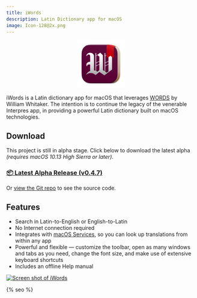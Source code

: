 ```yaml
---
title: iWords
description: Latin Dictionary app for macOS
image: Icon-128@2x.png
---
```


<script async defer data-website-id="6cec7f4f-35d5-4b4b-8053-9f9ce2fd8a43" src="http://45.33.79.83:3000/umami.js"></script>

<center>
  <img width="128" 
       alt="iWords application icon" 
       src="Icon-128@2x.png">
</center>

iWords is a Latin dictionary app for macOS that leverages 
[WORDS](https://mk270.github.io/whitakers-words/) by William Whitaker. The intention is to continue the legacy of the venerable Interpres app, in providing a powerful Latin dictionary built on macOS technologies.

## Download

This project is still in alpha stage. Click below to download the latest alpha *(requires macOS 10.13 High Sierra or later)*.

### [📦 Latest Alpha Release (v0.4.7)](https://github.com/dweiner13/iwords/releases/download/v0.4.7/iWords.zip)

Or [view the Git repo](https://github.com/dweiner13/iwords) to see the source code.

## Features

- Search in Latin-to-English or English-to-Latin
- No Internet connection required
- Integrates with [macOS Services](https://support.apple.com/guide/mac-help/use-services-in-apps-mchlp1012/mac), so you can look up translations from within any app
- Powerful and flexible — customize the toolbar, open as many windows and tabs as you need, change the font size, and make use of extensive keyboard shortcuts
- Includes an offline Help manual
 
<a href="https://user-images.githubusercontent.com/2500910/114791452-95bdf500-9d54-11eb-9737-732701851621.png">
  <img width="540" 
       alt="Screen shot of iWords" 
       src="https://user-images.githubusercontent.com/2500910/114791400-7f179e00-9d54-11eb-89ef-12ad462cff73.png">
</a>

{% seo %}
